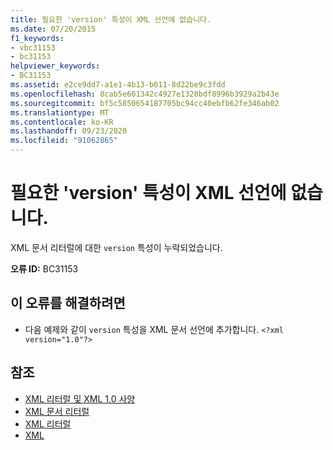 ```yaml
---
title: 필요한 'version' 특성이 XML 선언에 없습니다.
ms.date: 07/20/2015
f1_keywords:
- vbc31153
- bc31153
helpviewer_keywords:
- BC31153
ms.assetid: e2ce9dd7-a1e1-4b13-b011-8d22be9c3fdd
ms.openlocfilehash: 8cab5e601342c4927e1320bdf8996b3929a2b43e
ms.sourcegitcommit: bf5c5850654187705bc94cc40ebfb62fe346ab02
ms.translationtype: MT
ms.contentlocale: ko-KR
ms.lasthandoff: 09/23/2020
ms.locfileid: "91062865"
---
```

# <a name="required-attribute-version-missing-from-xml-declaration"></a>필요한 'version' 특성이 XML 선언에 없습니다.

XML 문서 리터럴에 대한 `version` 특성이 누락되었습니다.  
  
 **오류 ID:** BC31153  
  
## <a name="to-correct-this-error"></a>이 오류를 해결하려면  
  
- 다음 예제와 같이 `version` 특성을 XML 문서 선언에 추가합니다. `<?xml version="1.0"?>`  
  
## <a name="see-also"></a>참조

- [XML 리터럴 및 XML 1.0 사양](../programming-guide/language-features/xml/xml-literals-and-the-xml-1-0-specification.md)
- [XML 문서 리터럴](../language-reference/xml-literals/xml-document-literal.md)
- [XML 리터럴](../language-reference/xml-literals/index.md)
- [XML](../programming-guide/language-features/xml/index.md)
